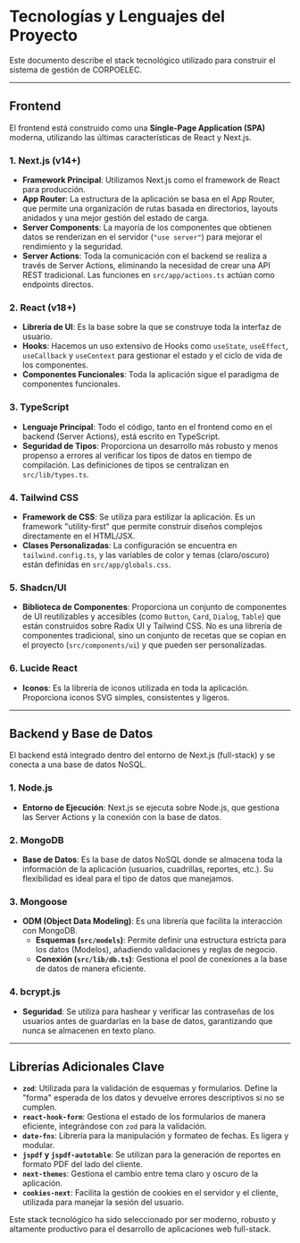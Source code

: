 
# Tecnologías y Lenguajes del Proyecto

Este documento describe el stack tecnológico utilizado para construir el sistema de gestión de CORPOELEC.

---

## Frontend

El frontend está construido como una **Single-Page Application (SPA)** moderna, utilizando las últimas características de React y Next.js.

### 1. **Next.js (v14+)**
-   **Framework Principal**: Utilizamos Next.js como el framework de React para producción.
-   **App Router**: La estructura de la aplicación se basa en el App Router, que permite una organización de rutas basada en directorios, layouts anidados y una mejor gestión del estado de carga.
-   **Server Components**: La mayoría de los componentes que obtienen datos se renderizan en el servidor (`"use server"`) para mejorar el rendimiento y la seguridad.
-   **Server Actions**: Toda la comunicación con el backend se realiza a través de Server Actions, eliminando la necesidad de crear una API REST tradicional. Las funciones en `src/app/actions.ts` actúan como endpoints directos.

### 2. **React (v18+)**
-   **Librería de UI**: Es la base sobre la que se construye toda la interfaz de usuario.
-   **Hooks**: Hacemos un uso extensivo de Hooks como `useState`, `useEffect`, `useCallback` y `useContext` para gestionar el estado y el ciclo de vida de los componentes.
-   **Componentes Funcionales**: Toda la aplicación sigue el paradigma de componentes funcionales.

### 3. **TypeScript**
-   **Lenguaje Principal**: Todo el código, tanto en el frontend como en el backend (Server Actions), está escrito en TypeScript.
-   **Seguridad de Tipos**: Proporciona un desarrollo más robusto y menos propenso a errores al verificar los tipos de datos en tiempo de compilación. Las definiciones de tipos se centralizan en `src/lib/types.ts`.

### 4. **Tailwind CSS**
-   **Framework de CSS**: Se utiliza para estilizar la aplicación. Es un framework "utility-first" que permite construir diseños complejos directamente en el HTML/JSX.
-   **Clases Personalizadas**: La configuración se encuentra en `tailwind.config.ts`, y las variables de color y temas (claro/oscuro) están definidas en `src/app/globals.css`.

### 5. **Shadcn/UI**
-   **Biblioteca de Componentes**: Proporciona un conjunto de componentes de UI reutilizables y accesibles (como `Button`, `Card`, `Dialog`, `Table`) que están construidos sobre Radix UI y Tailwind CSS. No es una librería de componentes tradicional, sino un conjunto de recetas que se copian en el proyecto (`src/components/ui`) y que pueden ser personalizadas.

### 6. **Lucide React**
-   **Iconos**: Es la librería de iconos utilizada en toda la aplicación. Proporciona iconos SVG simples, consistentes y ligeros.

---

## Backend y Base de Datos

El backend está integrado dentro del entorno de Next.js (full-stack) y se conecta a una base de datos NoSQL.

### 1. **Node.js**
-   **Entorno de Ejecución**: Next.js se ejecuta sobre Node.js, que gestiona las Server Actions y la conexión con la base de datos.

### 2. **MongoDB**
-   **Base de Datos**: Es la base de datos NoSQL donde se almacena toda la información de la aplicación (usuarios, cuadrillas, reportes, etc.). Su flexibilidad es ideal para el tipo de datos que manejamos.

### 3. **Mongoose**
-   **ODM (Object Data Modeling)**: Es una librería que facilita la interacción con MongoDB.
    -   **Esquemas (`src/models`)**: Permite definir una estructura estricta para los datos (Modelos), añadiendo validaciones y reglas de negocio.
    -   **Conexión (`src/lib/db.ts`)**: Gestiona el pool de conexiones a la base de datos de manera eficiente.

### 4. **bcrypt.js**
-   **Seguridad**: Se utiliza para hashear y verificar las contraseñas de los usuarios antes de guardarlas en la base de datos, garantizando que nunca se almacenen en texto plano.

---

## Librerías Adicionales Clave

-   **`zod`**: Utilizada para la validación de esquemas y formularios. Define la "forma" esperada de los datos y devuelve errores descriptivos si no se cumplen.
-   **`react-hook-form`**: Gestiona el estado de los formularios de manera eficiente, integrándose con `zod` para la validación.
-   **`date-fns`**: Librería para la manipulación y formateo de fechas. Es ligera y modular.
-   **`jspdf` y `jspdf-autotable`**: Se utilizan para la generación de reportes en formato PDF del lado del cliente.
-   **`next-themes`**: Gestiona el cambio entre tema claro y oscuro de la aplicación.
-   **`cookies-next`**: Facilita la gestión de cookies en el servidor y el cliente, utilizada para manejar la sesión del usuario.

Este stack tecnológico ha sido seleccionado por ser moderno, robusto y altamente productivo para el desarrollo de aplicaciones web full-stack.
